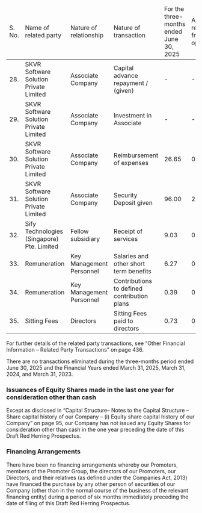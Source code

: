 <table><thead><tr><td>S. No.</td><td>Name of related party</td><td>Nature of relationship</td><td>Nature of transaction</td><td>For the three-months ended June 30, 2025</td><td>As a % of revenue from operations</td><td>For the year ended March 31, 2025</td><td>As a % of revenue from operations</td><td>For the year ended March 31, 2024</td><td>As a % of revenue from operations</td><td>For the year ended March 31, 2023</td><td>As a % of revenue from operations</td></tr></thead><tbody><tr><td>28.</td><td>SKVR Software Solution Private Limited</td><td>Associate Company</td><td>Capital advance repayment / (given)</td><td>-</td><td>-</td><td>3,606.90</td><td>25.25%</td><td>(1,639.70)</td><td>(14.72 %)</td><td>-</td><td>-</td></tr><tr><td>29.</td><td>SKVR Software Solution Private Limited</td><td>Associate Company</td><td>Investment in Associate</td><td>-</td><td>-</td><td>-</td><td>-</td><td>196.00</td><td>1.76%</td><td>-</td><td>-</td></tr><tr><td>30.</td><td>SKVR Software Solution Private Limited</td><td>Associate Company</td><td>Reimbursement of expenses</td><td>26.65</td><td>0.67%</td><td>-</td><td>-</td><td>-</td><td>-</td><td>-</td><td>-</td></tr><tr><td>31.</td><td>SKVR Software Solution Private Limited</td><td>Associate Company</td><td>Security Deposit given</td><td>96.00</td><td>2.41%</td><td>-</td><td>-</td><td>-</td><td>-</td><td>-</td><td>-</td></tr><tr><td>32.</td><td>Sify Technologies (Singapore) Pte. Limited</td><td>Fellow subsidiary</td><td>Receipt of services</td><td>9.03</td><td>0.23%</td><td>-</td><td>-</td><td>-</td><td>-</td><td>-</td><td>-</td></tr><tr><td>33.</td><td>Remuneration</td><td>Key Management Personnel</td><td>Salaries and other short term benefits</td><td>6.27</td><td>0.16%</td><td>2.47</td><td>0.02%</td><td>2.10</td><td>0.02%</td><td>1.75</td><td>0.02%</td></tr><tr><td>34.</td><td>Remuneration</td><td>Key Management Personnel</td><td>Contributions to defined contribution plans</td><td>0.39</td><td>0.01%</td><td>0.15</td><td>0.00%</td><td>0.13</td><td>0.00%</td><td>0.08</td><td>0.00%</td></tr><tr><td>35.</td><td>Sitting Fees</td><td>Directors</td><td>Sitting Fees paid to directors</td><td>0.73</td><td>0.02%</td><td>2.65</td><td>0.02%</td><td>0.35</td><td>0.00%</td><td>0.25</td><td>0.00%</td></tr></tbody></table>

For further details of the related party transactions, see “Other Financial Information – Related Party Transactions” on page 436.

There are no transactions eliminated during the three-months period ended June 30, 2025 and the Financial Years ended March 31, 2025, March 31, 2024, and March 31, 2023.

### Issuances of Equity Shares made in the last one year for consideration other than cash

Except as disclosed in “Capital Structure– Notes to the Capital Structure – Share capital history of our Company – (i) Equity share capital history of our Company” on page 95, our Company has not issued any Equity Shares for consideration other than cash in the one year preceding the date of this Draft Red Herring Prospectus.

### Financing Arrangements

There have been no financing arrangements whereby our Promoters, members of the Promoter Group, the directors of our Promoters, our Directors, and their relatives (as defined under the Companies Act, 2013) have financed the purchase by any other person of securities of our Company (other than in the normal course of the business of the relevant financing entity) during a period of six months immediately preceding the date of filing of this Draft Red Herring Prospectus.